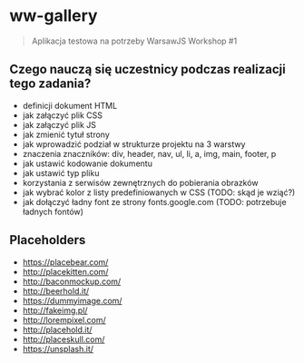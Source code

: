 # ww-gallery

> Aplikacja testowa na potrzeby WarsawJS Workshop #1

## Czego nauczą się uczestnicy podczas realizacji tego zadania?

* definicji dokument HTML
* jak załączyć plik CSS
* jak załączyć plik JS
* jak zmienić tytuł strony
* jak wprowadzić podział w strukturze projektu na 3 warstwy
* znaczenia znaczników: div, header, nav, ul, li, a, img, main, footer, p
* jak ustawić kodowanie dokumentu
* jak ustawić typ pliku
* korzystania z serwisów zewnętrznych do pobierania obrazków
* jak wybrać kolor z listy predefiniowanych w CSS (TODO: skąd je wziąć?)
* jak dołączyć ładny font ze strony fonts.google.com (TODO: potrzebuje ładnych fontów)

## Placeholders

* https://placebear.com/
* http://placekitten.com/
* http://baconmockup.com/
* http://beerhold.it/
* https://dummyimage.com/
* http://fakeimg.pl/
* http://lorempixel.com/
* http://placehold.it/
* http://placeskull.com/
* https://unsplash.it/
